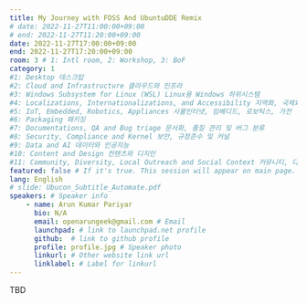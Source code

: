 ```yaml
---
title: My Journey with FOSS And UbuntuDDE Remix
# date: 2022-11-27T11:00:00+09:00
# end: 2022-11-27T11:20:00+09:00
date: 2022-11-27T17:00:00+09:00
end: 2022-11-27T17:20:00+09:00
room: 3 # 1: Intl room, 2: Workshop, 3: BoF
category: 1
#1: Desktop 데스크탑
#2: Cloud and Infrastructure 클라우드와 인프라
#3: Windows Subsystem for Linux (WSL) Linux용 Windows 하위시스템
#4: Localizations, Internationalizations, and Accessibility 지역화, 국제화 및 접근성
#5: IoT, Embedded, Robotics, Appliances 사물인터넷, 임베디드, 로보틱스, 가전
#6: Packaging 패키징
#7: Documentations, QA and Bug triage 문서화, 품질 관리 및 버그 분류
#8: Security, Compliance and Kernel 보안, 규정준수 및 커널
#9: Data and AI 데이터와 인공지능
#10: Content and Design 컨텐츠와 디지인
#11: Community, Diversity, Local Outreach and Social Context 커뮤니티, 다양성, 지역 사회 협력과 사회적 관점
featured: false # If it's true. This session will appear on main page.
lang: English
# slide: Ubucon_Subtitle_Automate.pdf
speakers: # Speaker info
    - name: Arun Kumar Pariyar
      bio: N/A
      email: openarungeek@gmail.com # Email
      launchpad: # link to launchpad.net profile
      github:  # link to github profile
      profile: profile.jpg # Speaker photo
      linkurl: # Other website link url
      linklabel: # Label for linkurl
---
```

TBD
